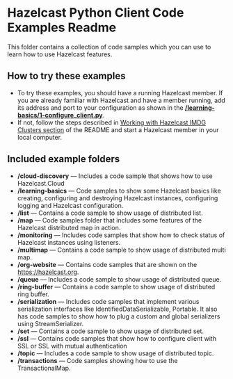  Hazelcast Python Client Code Examples Readme
=============================

This folder contains a collection of code samples which you can use to learn how to use Hazelcast features.

How to try these examples
-------------------------

* To try these examples, you should have a running Hazelcast member. If you are already familiar with Hazelcast and have a member running, add its address and port to your configuration as shown in the [**/learning-basics/1-configure_client.py**](learning-basics/1-configure_client.py).
* If not, follow the steps described in [Working with Hazelcast IMDG Clusters section](https://github.com/hazelcast/hazelcast-python-client/blob/master/README.md#12-working-with-hazelcast-imdg-clusters) of the README and start a Hazelcast member in your local computer.
    
Included example folders
-----------------------

*   **/cloud-discovery** — Includes a code sample that shows how to use Hazelcast.Cloud
*   **/learning-basics** — Code samples to show some Hazelcast basics like creating, configuring and destroying Hazelcast instances, configuring logging and Hazelcast configuration.
*   **/list** — Contains a code sample to show usage of distributed list.
*   **/map** — Code samples folder that includes some features of the Hazelcast distributed map in action.
*   **/monitoring** — Includes code samples that show how to check status of Hazelcast instances using listeners.
*   **/multimap** — Contains a code sample to show usage of distributed multi map.
*   **/org-website** — Contains code samples that are shown on the https://hazelcast.org.
*   **/queue** — Includes a code sample to show usage of distributed queue.
*   **/ring-buffer** — Contains a code sample to show usage of distributed ring buffer.
*   **/serialization** — Includes code samples that implement various serialization interfaces like IdentifiedDataSerializable, Portable. It also has code samples to show how to plug a custom and global serializers using StreamSerializer.
*   **/set** — Contains a code sample to show usage of distributed set.
*   **/ssl** — Contains code samples that show how to configure client with SSL or SSL with mutual authentication
*   **/topic** — Includes a code sample to show usage of distributed topic.
*   **/transactions** — Code samples showing how to use the TransactionalMap.
